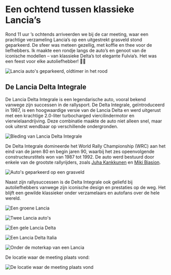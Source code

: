 # Een ochtend tussen klassieke Lancia’s

Rond 11 uur ’s ochtends arriveerden we bij de car meeting, waar een prachtige verzameling Lancia’s op een uitgestrekt grasveld stond geparkeerd. De sfeer was meteen gezellig, met koffie en thee voor de liefhebbers. Ik maakte een rondje langs de auto’s en genoot van de iconische modellen – van klassieke Delta’s tot elegante Fulvia’s. Het was een feest voor elke autoliefhebber! 🚗✨

![Lancia auto's geparkeerd, oldtimer in het rood](https://ik.imagekit.io/rhn00jwt/2018-09-09-lancia-dag/lancia-dag-collage-04.jpg?updatedAt=1740950273796)



## De Lancia Delta Integrale
De Lancia Delta Integrale is een legendarische auto, vooral bekend vanwege zijn successen in de rallysport. De Delta Integrale, geïntroduceerd in 1987, is een hoogwaardige versie van de Lancia Delta en werd uitgerust met een krachtige 2.0-liter turbocharged viercilindermotor en vierwielaandrijving. Deze combinatie maakte de auto niet alleen snel, maar ook uiterst wendbaar op verschillende ondergronden.

![Bleding van Lancia Delta Integrale](https://ik.imagekit.io/rhn00jwt/2018-09-09-lancia-dag/HN_2274-10.JPG?updatedAt=1740946290672)

De Delta Integrale domineerde het World Rally Championship (WRC) aan het eind van de jaren 80 en begin jaren 90, waarbij het zes opeenvolgende constructeurstitels won van 1987 tot 1992. De auto werd bestuurd door enkele van de grootste rallyrijders, zoals [Juha Kankkunen](https://nl.wikipedia.org/wiki/Juha_Kankkunen#1990-1992:_Lancia) en [Miki Biasion](https://nl.wikipedia.org/wiki/Miki_Biasion#1984-1991:_Lancia).

![Auto's geparkeerd op een grasveld](https://ik.imagekit.io/rhn00jwt/2018-09-09-lancia-dag/lancia-dag-collage-03.jpg?updatedAt=1740950049025)

Naast zijn rallysuccessen is de Delta Integrale ook geliefd bij autoliefhebbers vanwege zijn iconische design en prestaties op de weg. Het blijft een gewilde klassieker onder verzamelaars en autofans over de hele wereld.

![Een groene Lancia](https://ik.imagekit.io/rhn00jwt/2018-09-09-lancia-dag/HN_2267-08.JPG?updatedAt=1740946289792)

![Twee Lancia auto's](https://ik.imagekit.io/rhn00jwt/2018-09-09-lancia-dag/lancia-dag-collage-01.jpg?updatedAt=1740949838524)

![Een gele Lancia Delta](https://ik.imagekit.io/rhn00jwt/2018-09-09-lancia-dag/HN_2261-06.JPG?updatedAt=1740946287831)

![Een Lancia Delta Italia](https://ik.imagekit.io/rhn00jwt/2018-09-09-lancia-dag/HN_2250-03.JPG?updatedAt=1740946288054)

![Onder de moterkap van een Lancia](https://ik.imagekit.io/rhn00jwt/2018-09-09-lancia-dag/lancia-dag-collage-02.jpg?updatedAt=1740949838496)

De locatie waar de meeting plaats vond:

![De locatie waar de meeting plaats vond](https://ik.imagekit.io/rhn00jwt/2018-09-09-lancia-dag/HN_2285-13.JPG?updatedAt=1740946287406)
